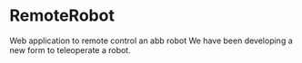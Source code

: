 # RemoteRobot
Web application to remote control an abb robot
We have been developing a new form to teleoperate a robot.
